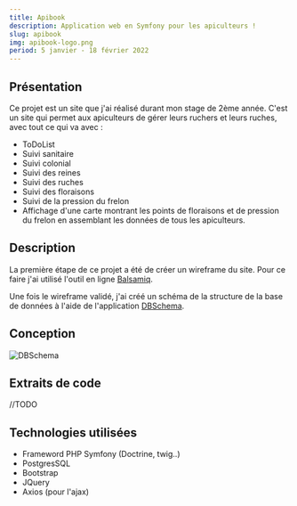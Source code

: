 ```yaml
---
title: Apibook 
description: Application web en Symfony pour les apiculteurs !
slug: apibook 
img: apibook-logo.png 
period: 5 janvier - 18 février 2022 
---
```


## Présentation

Ce projet est un site que j'ai réalisé durant mon stage de 2ème année. C'est un site qui permet aux apiculteurs de gérer
leurs ruchers et leurs ruches, avec tout ce qui va avec :

- ToDoList
- Suivi sanitaire
- Suivi colonial
- Suivi des reines
- Suivi des ruches
- Suivi des floraisons
- Suivi de la pression du frelon
- Affichage d'une carte montrant les points de floraisons et de pression du frelon en assemblant les données de tous les
  apiculteurs.

## Description

La première étape de ce projet a été de créer un wireframe du site. Pour ce faire j'ai utilisé l'outil en
ligne [Balsamiq](https://balsamiq.com/wireframes/).

Une fois le wireframe validé, j'ai créé un schéma de la structure de la base de données à l'aide de
l'application [DBSchema](https://dbschema.com/index_fr.html).
 
## Conception

![DBSchema](/images/apibook/dbschema.png)

## Extraits de code

//TODO

## Technologies utilisées

- Frameword PHP Symfony (Doctrine, twig..)
- PostgresSQL
- Bootstrap
- JQuery
- Axios (pour l'ajax)

